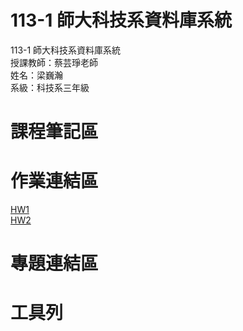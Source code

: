 # 113-1 師大科技系資料庫系統  
113-1 師大科技系資料庫系統  
授課教師：蔡芸琤老師  
姓名：梁巍瀚  
系級：科技系三年級
# 課程筆記區  
# 作業連結區
[HW1](https://www.youtube.com/watch?v=KHBWYuxntek)<br/>
[HW2](https://youtu.be/p8P8QXNqst8)<br/>
# 專題連結區 
# 工具列
